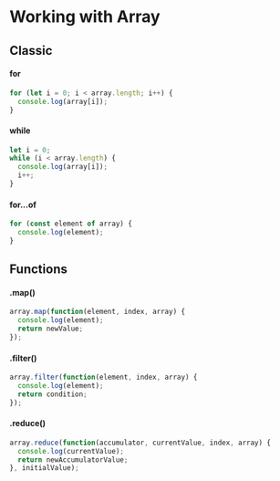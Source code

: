 # Working with Array

## Classic
#### for
```javascript
for (let i = 0; i < array.length; i++) {
  console.log(array[i]);
}
```
#### while
```javascript
let i = 0;
while (i < array.length) {
  console.log(array[i]);
  i++;
}
```

#### for...of
```javascript
for (const element of array) {
  console.log(element);
}
```

## Functions
#### .map()
```javascript
array.map(function(element, index, array) {
  console.log(element);
  return newValue;
});
```

#### .filter()
```javascript
array.filter(function(element, index, array) {
  console.log(element);
  return condition;
});

```

#### .reduce()
```javascript
array.reduce(function(accumulator, currentValue, index, array) {
  console.log(currentValue);
  return newAccumulatorValue;
}, initialValue);

```